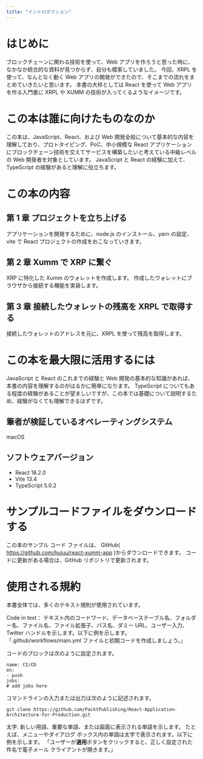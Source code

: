 ```yaml
---
title: "イントロダクション"
---
```


# はじめに

ブロックチェーンに関わる技術を使って、Web アプリを作ろうと思った時に、なかなか統合的な資料が見つからず、自分も模索していました。
今回、XRPL を使って、なんとなく動く Web アプリの開発ができたので、そこまでの流れをまとめていきたいと思います。
本書の大枠としては React を使って Web アプリを作る入門書に XRPL や XUMM の技術が入ってくるようなイメージです。

# この本は誰に向けたものなのか

この本は、JavaScript、React、および Web 開発全般について基本的な内容を理解しており、プロトタイピング、PoC、中小規模な React アプリケーションにブロックチェーン技術を交えてサービスを構築したいと考えている中級レベルの Web 開発者を対象としています。
JavaScript と React の経験に加えて、TypeScript の経験があると理解に役立ちます。

# この本の内容

## 第 1 章 プロジェクトを立ち上げる

アプリケーションを開発するために、node.js のインストール、yarn の設定、vite で React プロジェクトの作成をおこなっていきます。

## 第 2 章 Xumm で XRP に繋ぐ

XRP に特化した Xumm のウォレットを作成します。
作成したウォレットにブラウザから接続する機能を実装します。

## 第 3 章 接続したウォレットの残高を XRPL で取得する

接続したウォレットのアドレスを元に、XRPL を使って残高を取得します。

# この本を最大限に活用するには

JavaScript と React のこれまでの経験と Web 開発の基本的な知識があれば、本書の内容を理解するのがはるかに簡単になります。
TypeScript についてもある程度の経験があることが望ましいですが、この本では基礎について説明するため、経験がなくても理解できるはずです。

## 筆者が検証しているオペレーティングシステム

macOS

## ソフトウェアバージョン

- React 18.2.0
- Vite 13.4
- TypeScript 5.0.2

# サンプルコードファイルをダウンロードする

この本のサンプル コード ファイルは、
GitHub( https://github.com/hujuu/react-xumm-app )からダウンロードできます。
コードに更新がある場合は、GitHub リポジトリで更新されます。

# 使用される規約

本書全体では、多くのテキスト規則が使用されています。

Code in text：
テキスト内のコードワード、データベーステーブル名、フォルダー名、ファイル名、ファイル拡張子、パス名、ダミー URL、ユーザー入力、Twitter ハンドルを示します。以下に例を示します。「.github/workflows/main.yml ファイルと初期コードを作成しましょう。」

コードのブロックは次のように設定されます。

```
name: CI/CD
on:
- push
jobs:
# add jobs here
```

コマンドラインの入力または出力は次のように記述されます。

`git clone https://github.com/PacktPublishing/React-Application-Architecture-for-Production.git`

太字:
新しい用語、重要な単語、または画面に表示される単語を示します。
たとえば、メニューやダイアログ ボックス内の単語は太字で表示されます。以下に例を示します。
「ユーザーが**適用**ボタンをクリックすると、正しく設定された件名で電子メール クライアントが開きます。」
